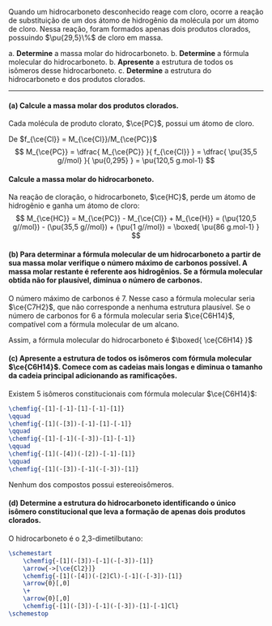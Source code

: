 Quando um hidrocarboneto desconhecido reage com cloro, ocorre a reação de substituição de um dos átomo de hidrogênio da molécula por um átomo de cloro. Nessa reação, foram formados apenas dois produtos clorados,  possuindo $\pu{29,5}\%$ de cloro em massa.

a. **Determine** a massa molar do hidrocarboneto.
b. **Determine** a fórmula molecular do hidrocarboneto.
b. **Apresente** a estrutura de todos os isômeros desse hidrocarboneto.
c. **Determine** a estrutura do hidrocarboneto e dos produtos clorados.

---

#### **(a)** Calcule a massa molar dos produtos clorados.

Cada molécula de produto clorato, $\ce{PC}$, possui um átomo de cloro.

De $f_{\ce{Cl}} = M_{\ce{Cl}}/M_{\ce{PC}}$
$$
    M_{\ce{PC}} 
        = \dfrac{ M_{\ce{PC}} }{ f_{\ce{Cl}} }
        = \dfrac{ \pu{35,5 g//mol} }{ \pu{0,295} } 
        = \pu{120,5 g.mol-1}
$$

#### Calcule a massa molar do hidrocarboneto.

Na reação de cloração, o hidrocarboneto, $\ce{HC}$, perde um átomo de hidrogênio e ganha um átomo de cloro:
$$
    M_{\ce{HC}} 
        = M_{\ce{PC}} - M_{\ce{Cl}} + M_{\ce{H}}
        = (\pu{120,5 g//mol}) - (\pu{35,5 g//mol}) + (\pu{1 g//mol}) 
        = \boxed{ \pu{86 g.mol-1} }
$$

#### **(b)** Para determinar a fórmula molecular de um hidrocarboneto a partir de sua massa molar verifique o número máximo de carbonos possível. A massa molar restante é referente aos hidrogênios. Se a fórmula molecular obtida não for plausível, diminua o número de carbonos.

O número máximo de carbonos é 7. Nesse caso a fórmula molecular seria $\ce{C7H2}$, que não corresponde a nenhuma estrutura plausível. Se o número de carbonos for 6 a fórmula molecular seria $\ce{C6H14}$, compatível com a fórmula molecular de um alcano.

Assim, a fórmula molecular do hidrocarboneto é $\boxed{ \ce{C6H14} }$

#### **(c)** Apresente a estrutura de todos os isômeros com fórmula molecular $\ce{C6H14}$. Comece com as cadeias mais longas e diminua o tamanho da cadeia principal adicionando as ramificações.

Existem 5 isômeros constitucionais com fórmula molecular $\ce{C6H14}$:

```latex
\chemfig{-[1]-[-1]-[1]-[-1]-[1]}
\qquad
\chemfig{-[1](-[3])-[-1]-[1]-[-1]}
\qquad
\chemfig{-[1]-[-1](-[-3])-[1]-[-1]}
\qquad
\chemfig{-[1](-[4])(-[2])-[-1]-[1]}
\qquad
\chemfig{-[1](-[3])-[-1](-[-3])-[1]}
```

Nenhum dos compostos possui estereoisômeros.

#### **(d)** Determine a estrutura do hidrocarboneto identificando o único isômero constitucional que leva a formação de apenas dois produtos clorados.

O hidrocarboneto é o 2,3-dimetilbutano:

```latex
\schemestart
    \chemfig{-[1](-[3])-[-1](-[-3])-[1]}
    \arrow{->[\ce{Cl2}]}
    \chemfig{-[1](-[4])(-[2]Cl)-[-1](-[-3])-[1]}
    \arrow{0}[,0]
    \+
    \arrow{0}[,0]
    \chemfig{-[1](-[3])-[-1](-[-3])-[1]-[-1]Cl}
\schemestop
```
